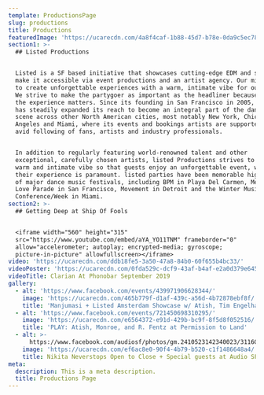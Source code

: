 ```yaml
---
template: ProductionsPage
slug: productions
title: Productions
featuredImage: 'https://ucarecdn.com/4a8f4caf-1b88-45d7-b78e-0da9c5ec7817/'
section1: >-
  ## Listed Productions


  Listed is a SF based initiative that showcases cutting-edge EDM and strives to
  make it accessible via event productions and an artist agency. Our mission is
  to create unforgettable experiences with a warm, intimate vibe for our guests.
  We strive to make the partygoer as important as the headliner because we think
  the experience matters. Since its founding in San Francisco in 2005, listed
  has steadily expanded its reach to become an integral part of the dance music
  scene across other North American cities, most notably New York, Chicago, Los
  Angeles and Miami, where its events and bookings artists are supported by an
  avid following of fans, artists and industry professionals.


  In addition to regularly featuring world-renowned talent and other
  exceptional, carefully chosen artists, listed Productions strives to create a
  warm and intimate vibe so that guests enjoy an unforgettable event, where
  their experience is paramount. listed parties have been memorable highlights
  of major dance music festivals, including BPM in Playa Del Carmen, Mexico,
  Love Parade in San Francisco, Movement in Detroit and the Winter Music
  Conference/Week in Miami.
section2: >-
  ## Getting Deep at Ship Of Fools


  <iframe width="560" height="315"
  src="https://www.youtube.com/embed/aYA_YO11TNM" frameborder="0"
  allow="accelerometer; autoplay; encrypted-media; gyroscope;
  picture-in-picture" allowfullscreen></iframe>
video: 'https://ucarecdn.com/ddb18fe5-3a50-47a8-84b0-60f655b4bc33/'
videoPoster: 'https://ucarecdn.com/0fda529c-dcf9-43af-b4af-e2a0d379e645/'
videoTitle: Clarian At Phonobar September 2019
gallery:
  - alt: 'https://www.facebook.com/events/439971906628344/'
    image: 'https://ucarecdn.com/465b779f-d1af-439c-a56d-4b72878ebf8f/'
    title: 'Manjumasi + Listed Amsterdam Showcase w/ Atish, Tim Engelhardt'
  - alt: 'https://www.facebook.com/events/721450698310295/'
    image: 'https://ucarecdn.com/e6564372-e91d-429b-bc9f-8f5d8f052516/'
    title: 'PLAY: Atish, Monroe, and R. Fentz at Permission to Land'
  - alt: >-
      https://www.facebook.com/audiosf/photos/gm.2410523142340023/3116006235076959/?type=3&theater
    image: 'https://ucarecdn.com/ef6ac8e0-90f4-4b79-b520-c1f1486648a4/'
    title: Nikita Neverstops Open to Close + Special guests at Audio SF
meta:
  description: This is a meta description.
  title: Productions Page
---
```


